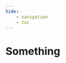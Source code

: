 ```yaml
---
hide:
    - navigation
    - toc
---
```


# Something

<div>
    <div id="filterBtnsTags"></div>
    <div id="filterBtnsApps"></div>
    <div id="links" class="grid cards">
    </div>
</div>
